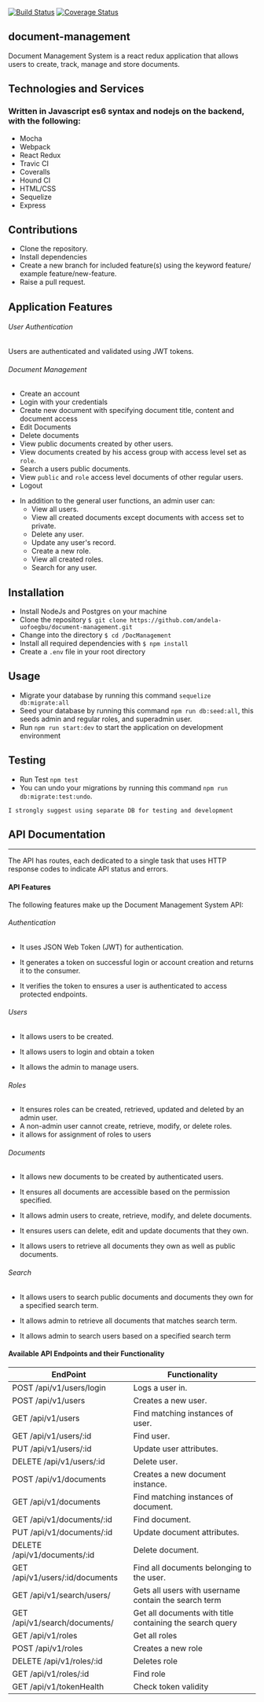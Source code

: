 [![Build Status](https://travis-ci.org/andela-uofoegbu/document-management.svg?branch=develop)](https://travis-ci.org/andela-uofoegbu/document-management.svg?branch=develop)
[![Coverage Status](https://coveralls.io/repos/github/andela-uofoegbu/invertindex/badge.svg?branch=develop)](https://coveralls.io/github/andela-uofoegbu/document-management?branch=develop)

## document-management
Document Management System is a react redux application that allows users to create, track, manage and store documents.

## Technologies and Services

### Written in Javascript es6 syntax and nodejs on the backend, with the following:

* Mocha
* Webpack
* React Redux
* Travic CI
* Coveralls
* Hound CI
* HTML/CSS
* Sequelize
* Express


## Contributions

* Clone the repository.
* Install dependencies
* Create a new branch for included feature(s) using the keyword feature/ example feature/new-feature.
* Raise a pull request.

## Application Features
###### User Authentication
Users are authenticated and validated using JWT tokens. 

###### Document Management
*   Create an account
*   Login with your credentials
*   Create new document with specifying document title, content and document access
*   Edit Documents
*   Delete documents
*   View public documents created by other users.
*   View documents created by his access group with access level set as `role`.
*   Search a users public documents.
*   View `public` and `role` access level documents of other regular users.
*   Logout

-   In addition to the general user functions, an admin user can:
    -   View all users.
    -   View all created documents except documents with access set to private.
    -   Delete any user.
    -   Update any user's record.
    -   Create a new role.
    -   View all created roles.
    -   Search for any user.

## Installation
-   Install NodeJs and Postgres on your machine
-   Clone the repository `$ git clone https://github.com/andela-uofoegbu/document-management.git`
-   Change into the directory `$ cd /DocManagement`
-   Install all required dependencies with `$ npm install`
-   Create a `.env` file in your root directory

## Usage
-   Migrate your database by running this command `sequelize  db:migrate:all`
-   Seed your database by running this command `npm run db:seed:all`, this seeds admin and regular roles, and superadmin user.
-   Run `npm run start:dev` to start the application on development environment

## Testing
-   Run Test `npm test`
-   You can undo your migrations by running this command `npm run db:migrate:test:undo`.

` I strongly suggest using separate DB for testing and development `

## API Documentation
-----
The API has routes, each dedicated to a single task that uses HTTP response codes to indicate API status and errors.
#### API Features

The following features make up the Document Management System API:

###### Authentication
-   It uses JSON Web Token (JWT) for authentication.  

-   It generates a token on successful login or account creation and returns it to the consumer.  

-   It verifies the token to ensures a user is authenticated to access protected endpoints.

###### Users

-   It allows users to be created.  

-   It allows users to login and obtain a token  

-   It allows the admin to manage users.

###### Roles

-   It ensures roles can be created, retrieved, updated and deleted by an admin user.
-   A non-admin user cannot create, retrieve, modify, or delete roles.  
-   it allows for assignment of roles to users

###### Documents

-   It allows new documents to be created by authenticated users.  

-   It ensures all documents are accessible based on the permission specified.  

-   It allows admin users to create, retrieve, modify, and delete documents.


-   It ensures users can delete, edit and update documents that they own.  

-   It allows users to retrieve all documents they own as well as public documents.

###### Search

-   It allows users to search public documents and documents they own for a specified search term.

-   It allows admin to retrieve all documents that matches search term.

-   It allows admin to search users based on a specified search term

#### Available API Endpoints and their Functionality

EndPoint                         |   Functionality
---------------------------------|------------------------
POST /api/v1/users/login         |   Logs a user in.
POST /api/v1/users               |   Creates a new user.
GET /api/v1/users                |   Find matching instances of user.
GET /api/v1/users/:id            |   Find user.
PUT /api/v1/users/:id            |   Update user attributes.
DELETE /api/v1/users/:id         |   Delete user.
POST /api/v1/documents           |   Creates a new document instance.
GET /api/v1/documents            |   Find matching instances of document.
GET /api/v1/documents/:id        |   Find document.
PUT /api/v1/documents/:id        |   Update document attributes.
DELETE /api/v1/documents/:id     |   Delete document.
GET /api/v1/users/:id/documents  |   Find all documents belonging to the user.
GET /api/v1/search/users/        |   Gets all users with username contain the search term
GET /api/v1/search/documents/    |   Get all documents with title containing the search query
GET /api/v1/roles                |   Get all roles
POST /api/v1/roles               |   Creates a new role
DELETE /api/v1/roles/:id         |   Deletes role
GET /api/v1/roles/:id            |   Find role
GET /api/v1/tokenHealth          |   Check token validity

